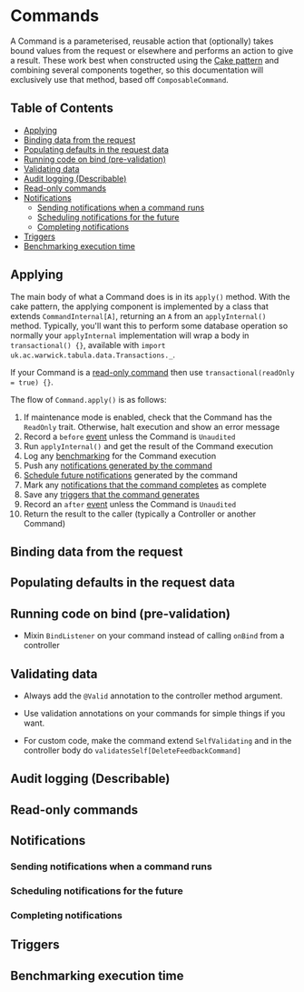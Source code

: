 Commands
========

A Command is a parameterised, reusable action that (optionally) takes bound values from the request or elsewhere
and performs an action to give a result. These work best when constructed using the [Cake pattern](cake.md) and
combining several components together, so this documentation will exclusively use that method, based off
`ComposableCommand`.

Table of Contents
-----------------

- [Applying](#applying)
- [Binding data from the request](#binding-data-from-the-request)
- [Populating defaults in the request data](#populating-defaults-in-the-request-data)
- [Running code on bind (pre-validation)](#running-code-on-bind-pre-validation)
- [Validating data](#validating-data)
- [Audit logging (Describable)](#audit-logging-describable)
- [Read-only commands](#read-only-commands)
- [Notifications](#notifications)
  - [Sending notifications when a command runs](#sending-notifications-when-a-command-runs)
  - [Scheduling notifications for the future](#scheduling-notifications-for-the-future)
  - [Completing notifications](#completing-notifications)
- [Triggers](#triggers)
- [Benchmarking execution time](#benchmarking-execution-time)

Applying
--------

The main body of what a Command does is in its `apply()` method. With the cake pattern, the applying component
is implemented by a class that extends `CommandInternal[A]`, returning an `A` from an `applyInternal()` method.
Typically, you'll want this to perform some database operation so normally your `applyInternal` implementation
will wrap a body in `transactional() {}`, available with `import uk.ac.warwick.tabula.data.Transactions._`.

If your Command is a [read-only command](#read-only-commands) then use `transactional(readOnly = true) {}`.

The flow of `Command.apply()` is as follows:

1. If maintenance mode is enabled, check that the Command has the `ReadOnly` trait. Otherwise, halt execution and
   show an error message
2. Record a `before` [event](#audit-logging-describable) unless the Command is `Unaudited`
3. Run `applyInternal()` and get the result of the Command execution
4. Log any [benchmarking](#benchmarking-execution-time) for the Command execution
5. Push any [notifications generated by the command](#sending-notifications-when-a-command-runs)
6. [Schedule future notifications](#scheduling-notifications-for-the-future) generated by the command
7. Mark any [notifications that the command completes](#completing-notifications) as complete
8. Save any [triggers that the command generates](#triggers)
9. Record an `after` [event](#audit-logging-describable) unless the Command is `Unaudited`
10. Return the result to the caller (typically a Controller or another Command)

Binding data from the request
-----------------------------

Populating defaults in the request data
---------------------------------------

Running code on bind (pre-validation)
-------------------------------------

- Mixin `BindListener` on your command instead of calling `onBind` from a controller

Validating data
---------------

- Always add the `@Valid` annotation to the controller method argument.

- Use validation annotations on your commands for simple things if you want.

- For custom code, make the command extend `SelfValidating` and in the controller body do `validatesSelf[DeleteFeedbackCommand]`

Audit logging (Describable)
---------------------------

Read-only commands
------------------

Notifications
-------------

### Sending notifications when a command runs

### Scheduling notifications for the future

### Completing notifications

Triggers
--------

Benchmarking execution time
---------------------------
